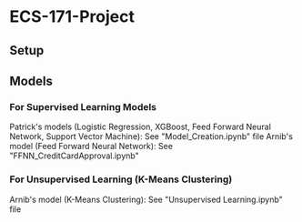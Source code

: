 # ECS-171-Project

## Setup
<INSERT SETUP STEPS HERE>
  
## Models
### For Supervised Learning Models 
  Patrick's models (Logistic Regression, XGBoost, Feed Forward Neural Network, Support Vector Machine): See "Model_Creation.ipynb" file
  Arnib's model (Feed Forward Neural Network): See "FFNN_CreditCardApproval.ipynb"
### For Unsupervised Learning (K-Means Clustering)
  Arnib's model (K-Means Clustering): See "Unsupervised Learning.ipynb" file
